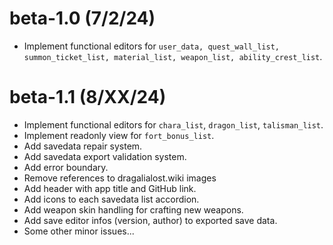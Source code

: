 # beta-1.0 (7/2/24)
* Implement functional editors for `user_data, quest_wall_list, summon_ticket_list, material_list, weapon_list, ability_crest_list`.

# beta-1.1 (8/XX/24)
* Implement functional editors for `chara_list`, `dragon_list`, `talisman_list`.
* Implement readonly view for `fort_bonus_list`.
* Add savedata repair system.
* Add savedata export validation system.
* Add error boundary.
* Remove references to dragalialost.wiki images
* Add header with app title and GitHub link.
* Add icons to each savedata list accordion.
* Add weapon skin handling for crafting new weapons.
* Add save editor infos (version, author) to exported save data.
* Some other minor issues...

